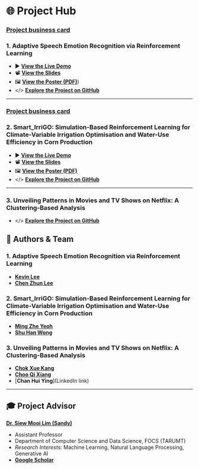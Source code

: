 # 🌐 Project Hub

### [Project business card](https://github.com/kevin2190p/Speech_Emotion-and-Smart_IrriGO/blob/main/Speech_Emotion_Recognition/Project%20Business%20Card.pdf)

### 1. Adaptive Speech Emotion Recognition via Reinforcement Learning
* ▶️ [**View the Live Demo**](https://drive.google.com/file/d/17rmNZwmWLskcx-rQ4crFgactJSqYY_TC/view?usp=sharing)
* 📽️ [**View the Slides**](https://github.com/kevin2190p/Speech_Emotion-and-Smart_IrriGO/blob/main/Speech_Emotion_Recognition/Speech%20Emotion%20Recognition%20Slides.pdf)
* 🖼️ [**View the Poster (PDF)**](https://drive.google.com/file/d/1-3w_86FQ2YW9tLBjJ6Q9GZDRYnlMG7x_/view?usp=sharing))
* </> [**Explore the Project on GitHub**](https://github.com/kevin2190p/SpeechEmotionRL)

---
### [Project business card](https://github.com/kevin2190p/Speech_Emotion-and-Smart_IrriGO/blob/main/Smart_Irrigation_System/Project%20business%20card%20-%20finalised.pdf)

### 2. Smart_IrriGO: Simulation-Based Reinforcement Learning for Climate-Variable Irrigation Optimisation and Water-Use Efficiency in Corn Production
* ▶️ [**View the Live Demo**](https://youtu.be/OaDfOER3PKo)
* 📽️ [**View the Slides**](https://github.com/kevin2190p/Speech_Emotion-and-Smart_IrriGO/blob/main/Smart_Irrigation_System/Smart_IrriGO%20slides.pptx.pdf)
* 🖼️ [**View the Poster (PDF)**](https://github.com/kevin2190p/Speech_Emotion-and-Smart_IrriGO/blob/main/Smart_Irrigation_System/Smart_IrriGO%20poster%20-%20finalised.pdf)
* </> [**Explore the Project on GitHub**](https://github.com/kevin2190p/Speech_Emotion-and-Smart_IrriGO/tree/main/Smart_Irrigation_System)

---

### 3. Unveiling Patterns in Movies and TV Shows on Netflix: A Clustering-Based Analysis 
* </> [**Explore the Project on GitHub**](https://github.com/kevin2190p/SpeechEmotionRL)


## 👥 Authors & Team

### 1. Adaptive Speech Emotion Recognition via Reinforcement Learning
* [**Kevin Lee**](https://www.linkedin.com/in/lee-kevin-a87412202/)
* [**Chen Zhun Lee**](https://www.linkedin.com/in/chen-zhun-lee-8b79b5276/)

### 2. Smart_IrriGO: Simulation-Based Reinforcement Learning for Climate-Variable Irrigation Optimisation and Water-Use Efficiency in Corn Production
* [**Ming Zhe Yeoh**](https://www.linkedin.com/in/ming-zhe-yeoh-517623304/) 
* [**Shu Han Wong**](https://www.linkedin.com/in/wong-shu-han-80929124b/) 

### 3. Unveiling Patterns in Movies and TV Shows on Netflix: A Clustering-Based Analysis 
* [**Chok Xue Kang**](https://www.linkedin.com/in/xue-kang-chok-069a88355/)
* [**Choo Qi Xiang**](https://www.linkedin.com/in/qi-xiang-choo-606544351/)
* [**Chan Hui Ying**](LinkedIn link)

---

## 🎓 Project Advisor

[**Dr. Siew Mooi Lim (Sandy)**](https://www.linkedin.com/in/sandy-lim-siew-mooi/)
* Assistant Professor
* Department of Computer Science and Data Science, FOCS (TARUMT)
* *Research Interests:* Machine Learning, Natural Language Processing, Generative AI
* [**Google Scholar**](https://scholar.google.com/citations?user=dG1YmzYAAAAJ&hl=en)
